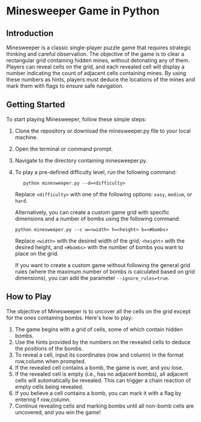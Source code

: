 # Minesweeper Game in Python

## Introduction

Minesweeper is a classic single-player puzzle game that requires strategic thinking and careful observation. The objective of the game is to clear a rectangular grid containing hidden mines, without detonating any of them. Players can reveal cells on the grid, and each revealed cell will display a number indicating the count of adjacent cells containing mines. By using these numbers as hints, players must deduce the locations of the mines and mark them with flags to ensure safe navigation.

## Getting Started

To start playing Minesweeper, follow these simple steps:

1. Clone the repository or download the minesweeper.py file to your local machine.
2. Open the terminal or command prompt.
3. Navigate to the directory containing minesweeper.py.
4. To play a pre-defined difficulty level, run the following command:
   ```
      python minesweeper.py --d=<difficulty>
   ```
   Replace `<difficulty>` with one of the following options: `easy`, `medium`, or `hard`.
   
   Alternatively, you can create a custom game grid with specific dimensions and a number of bombs using the following command:
   ```
   python minesweeper.py --c w=<width> h=<height> b=<#bombs>
   ```
   Replace `<width>` with the desired width of the grid, `<height>` with the desired height, and `<#bombs>` with the number of bombs you want to place on the grid.
   
   If you want to create a custom game without following the general grid rules (where the maximum number of bombs is calculated based on grid dimensions), you can add the parameter `--ignore_rules=true`.

## How to Play

The objective of Minesweeper is to uncover all the cells on the grid except for the ones containing bombs. Here's how to play:

1. The game begins with a grid of cells, some of which contain hidden bombs.
2. Use the hints provided by the numbers on the revealed cells to deduce the positions of the bombs.
3. To reveal a cell, input its coordinates (row and column) in the format row,column when prompted.
4. If the revealed cell contains a bomb, the game is over, and you lose.
5. If the revealed cell is empty (i.e., has no adjacent bombs), all adjacent cells will automatically be revealed. This can trigger a chain reaction of empty cells being revealed.
6. If you believe a cell contains a bomb, you can mark it with a flag by entering f row,column.
7. Continue revealing cells and marking bombs until all non-bomb cells are uncovered, and you win the game!

